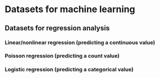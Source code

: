 # Datasets for machine learning

## Datasets for regression analysis
### Linear/nonlinear regression (predicting a continuous value)
### Poisson regression (predicting a count value)
### Logistic regression (predicting a categorical value)
